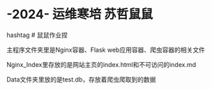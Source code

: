 # -2024- 运维寒培 苏哲鼠鼠

hashtag # 鼠鼠作业捏

主程序文件夹里是Nginx容器、Flask web应用容器、爬虫容器的相关文件

Nginx_Index里存放的是网站主页的index.html和不可访问的index.md

Data文件夹里放的是test.db，存放着爬虫爬取到的数据
